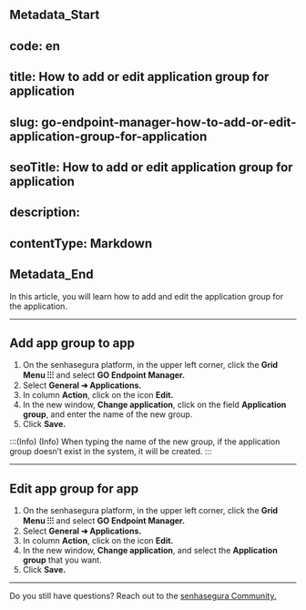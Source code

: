 ## Metadata_Start 
## code: en
## title: How to add or edit application group for application 
## slug: go-endpoint-manager-how-to-add-or-edit-application-group-for-application 
## seoTitle: How to add or edit application group for application 
## description:  
## contentType: Markdown 
## Metadata_End
In this article, you will learn how to add and edit the application group for the application.

* * *

## Add app group to app

1. On the senhasegura platform,  in the upper left corner, click the **Grid Menu ⁝⁝⁝** and select **GO Endpoint Manager.**
2. Select **General ➔ Applications.**
3. In column **Action**, click on the icon **Edit.**
4. In the new window, **Change application**, click on the field **Application group**, and enter the name of the new group.
5. Click **Save.**

:::(Info) (Info)
When typing the name of the new group, if the application group doesn’t exist in the system, it will be created.
:::

* * *

## Edit app group for app

1. On the senhasegura platform,  in the upper left corner, click the **Grid Menu ⁝⁝⁝** and select **GO Endpoint Manager.**
2. Select **General ➔ Applications.**
3. In column **Action**, click on the icon **Edit.**
4. In the new window, **Change application**, and select the **Application group** that you want.
5. Click **Save.**

* * *

Do you still have questions? Reach out to the [senhasegura Community.](https://community.senhasegura.io/)